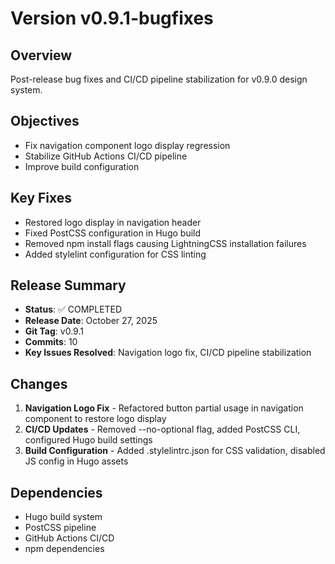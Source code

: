 # Version v0.9.1-bugfixes

## Overview

Post-release bug fixes and CI/CD pipeline stabilization for v0.9.0 design
system.

## Objectives

- Fix navigation component logo display regression
- Stabilize GitHub Actions CI/CD pipeline
- Improve build configuration

## Key Fixes

- Restored logo display in navigation header
- Fixed PostCSS configuration in Hugo build
- Removed npm install flags causing LightningCSS installation failures
- Added stylelint configuration for CSS linting

## Release Summary

- **Status**: ✅ COMPLETED
- **Release Date**: October 27, 2025
- **Git Tag**: v0.9.1
- **Commits**: 10
- **Key Issues Resolved**: Navigation logo fix, CI/CD pipeline stabilization

## Changes

1. **Navigation Logo Fix** - Refactored button partial usage in navigation
   component to restore logo display
2. **CI/CD Updates** - Removed --no-optional flag, added PostCSS CLI, configured
   Hugo build settings
3. **Build Configuration** - Added .stylelintrc.json for CSS validation,
   disabled JS config in Hugo assets

## Dependencies

- Hugo build system
- PostCSS pipeline
- GitHub Actions CI/CD
- npm dependencies
